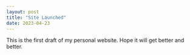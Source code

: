```yaml
---
layout: post
title: "Site Launched"
date: 2023-04-23
---
```


This is the first draft of my personal website. Hope it will get better and better.
